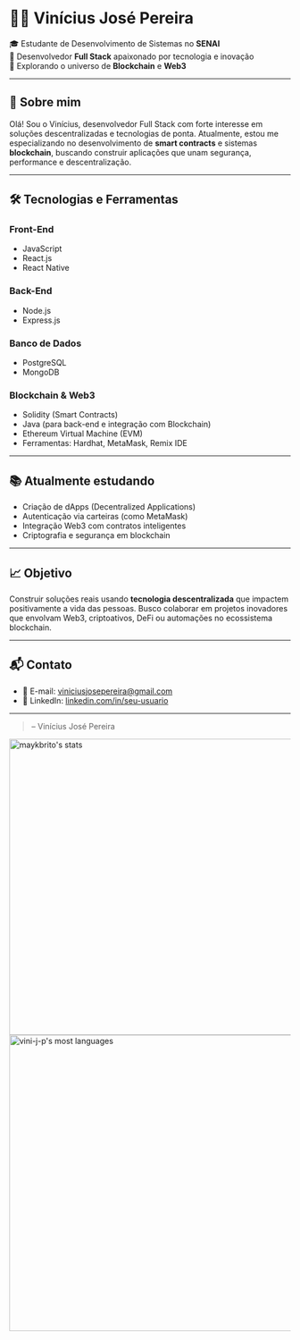 # 👨‍💻 Vinícius José Pereira

🎓 Estudante de Desenvolvimento de Sistemas no **SENAI**  
💼 Desenvolvedor **Full Stack** apaixonado por tecnologia e inovação  
🚀 Explorando o universo de **Blockchain** e **Web3**

---

## 🧠 Sobre mim

Olá! Sou o Vinícius, desenvolvedor Full Stack com forte interesse em soluções descentralizadas e tecnologias de ponta. Atualmente, estou me especializando no desenvolvimento de **smart contracts** e sistemas **blockchain**, buscando construir aplicações que unam segurança, performance e descentralização.

---

## 🛠️ Tecnologias e Ferramentas

### Front-End
- JavaScript
- React.js
- React Native

### Back-End
- Node.js
- Express.js

### Banco de Dados
- PostgreSQL
- MongoDB

### Blockchain & Web3
- Solidity (Smart Contracts)
- Java (para back-end e integração com Blockchain)
- Ethereum Virtual Machine (EVM)
- Ferramentas: Hardhat, MetaMask, Remix IDE

---

## 📚 Atualmente estudando

- Criação de dApps (Decentralized Applications)
- Autenticação via carteiras (como MetaMask)
- Integração Web3 com contratos inteligentes
- Criptografia e segurança em blockchain

---

## 📈 Objetivo

Construir soluções reais usando **tecnologia descentralizada** que impactem positivamente a vida das pessoas. Busco colaborar em projetos inovadores que envolvam Web3, criptoativos, DeFi ou automações no ecossistema blockchain.

---

## 📬 Contato

- 📧 E-mail: viniciusjosepereira@gmail.com  
- 💼 LinkedIn: [linkedin.com/in/seu-usuario](www.linkedin.com/in/vinicius-pereira-4b4b65236)   

---
 
> – Vinícius José Pereira

<p align="left">
<img width="530em" src="https://github-readme-stats.vercel.app/api?username=vini-j-pereira&show_icons=true&theme=dracula" alt="maykbrito's stats"/>
<img width="530em" src="https://github-readme-stats.vercel.app/api/top-langs/?username=vini-j-pereira&layout=compact&theme=dracula" alt="vini-j-p's most languages"/>
</p>

